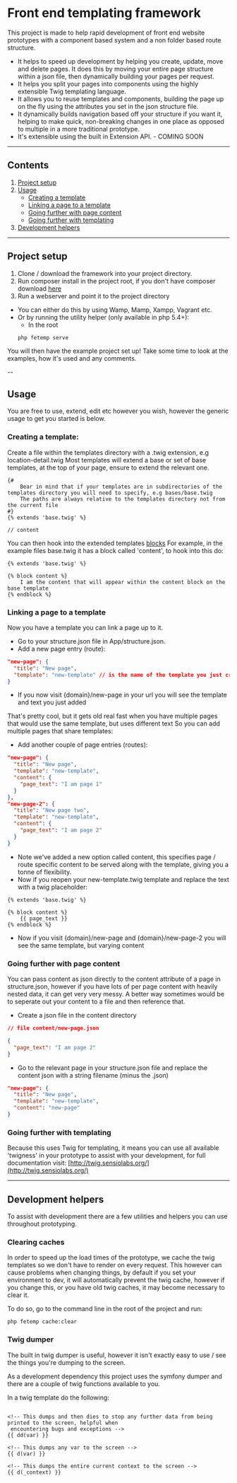 # Front end templating framework #

This project is made to help rapid development of front end website prototypes with a component based system and a non folder based route structure.

- It helps to speed up development by helping you create, update, move and delete pages. It does this by moving your entire page structure within a json file, then dynamically building your pages per request.
- It helps you split your pages into components using the highly extensible Twig templating language.
- It allows you to reuse templates and components, building the page up on the fly using the attributes you set in the json structure file.
- It dynamically builds navigation based off your structure if you want it, helping to make quick, non-breaking changes in one place as opposed to multiple in a more traditional prototype.
- It's extensible using the built in Extension API. - COMING SOON

------

## Contents ##

1. [Project setup](#projectsetup)
2. [Usage](#usage)
    - [Creating a template](#usage:template-create)
    - [Linking a page to a template](#usage:page-template-linking)
    - [Going further with page content](#usage:page-content-going-further)
    - [Going further with templating](#usage:templating-going-further)
3. [Development helpers](#devel)

------

## <a id="projectsetup">Project setup</a> ##

1. Clone / download the framework into your project directory.
2. Run composer install in the project root, if you don't have composer download [here](https://getcomposer.org/)
3. Run a webserver and point it to the project directory
 - You can either do this by using Wamp, Mamp, Xampp, Vagrant etc.
 - Or by running the utility helper (only available in php 5.4+):
    - In the root
    ```
    php fetemp serve
    ```
You will then have the example project set up!
Take some time to look at the examples, how it's used and any comments.

--

## <a id="usage">Usage</a> ##

You are free to use, extend, edit etc however you wish, however the generic usage to get you started is below.

### <a id="usage:template-create">Creating a template:</a> ###
Create a file within the templates directory with a .twig extension, e.g location-detail.twig
Most templates will extend a base or set of base templates, at the top of your page, ensure to extend the relevant one.
```twig
{#
    Bear in mind that if your templates are in subdirectories of the templates directory you will need to specify, e.g bases/base.twig
    The paths are always relative to the templates directory not from the current file
#}
{% extends 'base.twig' %}

// content
```

You can then hook into the extended templates [blocks](http://twig.sensiolabs.org/doc/tags/block.html)
For example, in the example files base.twig it has a block called 'content', to hook into this do:
```twig
{% extends 'base.twig' %}

{% block content %}
    I am the content that will appear within the content block on the base template
{% endblock %}
```

### <a id="usage:page-template-linking">Linking a page to a template</a> ###

Now you have a template you can link a page up to it.

- Go to your structure.json file in App/structure.json.
- Add a new page entry (route):
```json
"new-page": {
  "title": "New page",
  "template": "new-template" // is the name of the template you just created, we automatically append the .twig
}
```
- If you now visit {domain}/new-page in your url you will see the template and text you just added

That's pretty cool, but it gets old real fast when you have multiple pages that would use the same template, but uses different text
So you can add multiple pages that share templates:

- Add another couple of page entries (routes):
```json
"new-page": {
  "title": "New page",
  "template": "new-template",
  "content": {
    "page_text": "I am page 1"
  }
},
"new-page-2": {
  "title": "New page two",
  "template": "new-template",
  "content": {
    "page_text": "I am page 2"
  }
}
```
- Note we've added a new option called content, this specifies page / route specific content to be served along with the template, giving you a tonne of flexibility.
- Now if you reopen your new-template.twig template and replace the text with a twig placeholder:
```twig
{% extends 'base.twig' %}

{% block content %}
    {{ page_text }}
{% endblock %}
```
- Now if you visit {domain}/new-page and {domain}/new-page-2 you will see the same template, but varying content

### <a id="usage:page-content-going-further">Going further with page content</a> ###

You can pass content as json directly to the content attribute of a page in structure.json, however if you have lots of per page content with heavily nested data, it can get very very messy.
A better way sometimes would be to seperate out your content to a file and then reference that.

- Create a json file in the content directory
```json
// file content/new-page.json

{
  "page_text": "I am page 2"
}
```
- Go to the relevant page in your structure.json file and replace the content json with a string filename (minus the .json)
```json
"new-page": {
  "title": "New page",
  "template": "new-template",
  "content": "new-page"
}
```

### <a id="usage:templating-going-further">Going further with templating</a> ###

Because this uses Twig for templating, it means you can use all available 'twigness' in your prototype to assist with
your development, for full documentation visit: [http://twig.sensiolabs.org/](http://twig.sensiolabs.org/)

---

## <a id="devel">Development helpers</a> ##

To assist with development there are a few utilities and helpers you can use throughout prototyping.

### <a id="devel:cache">Clearing caches</a> ###

In order to speed up the load times of the prototype, we cache the twig templates so we don't have to render on every request.
This however can cause problems when changing things, by default if you set your environment to dev, it will automatically
prevent the twig cache, however if you change this, or you have old twig caches, it may become necessary to clear it.

To do so, go to the command line in the root of the project and run:
```
php fetemp cache:clear
```

### <a id="devel:twig-dump">Twig dumper</a> ###

The built in twig dumper is useful, however it isn't exactly easy to use / see the things you're dumping to the screen.

As a development dependency this project uses the symfony dumper and there are a couple of twig functions available to you.

In a twig template do the following:
```twig

<!-- This dumps and then dies to stop any further data from being printed to the screen, helpful when
 encountering bugs and exceptions -->
{{ dd(var) }}

<!-- This dumps any var to the screen -->
{{ d(var) }}

<!-- This dumps the entire current context to the screen -->
{{ d(_context) }}

```

